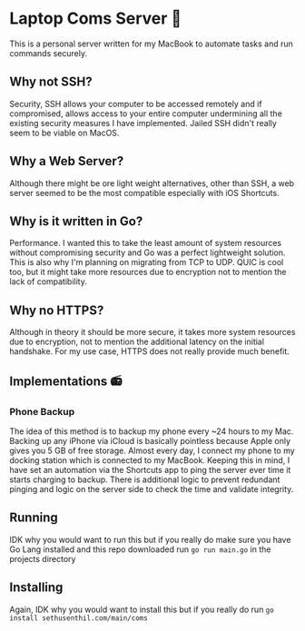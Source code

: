# Laptop Coms Server 📡
This is a personal server written for my MacBook to automate tasks and run commands securely.

## Why not SSH?
Security, SSH allows your computer to be accessed remotely and if compromised, allows access to your entire computer undermining all the existing security measures I have implemented. Jailed SSH didn't really seem to be viable on MacOS.

## Why a Web Server?
Although there might be ore light weight alternatives, other than SSH, a web server seemed to be the most compatible especially with iOS Shortcuts.

## Why is it written in Go?
Performance. I wanted this to take the least amount of system resources without compromising security and Go was a perfect lightweight solution. This is also why I'm planning on migrating from TCP to UDP. QUIC is cool too, but it might take more resources due to encryption not to mention the lack of compatibility.

## Why no HTTPS?
Although in theory it should be more secure, it takes more system resources due to encryption, not to mention the additional latency on the initial handshake. For my use case, HTTPS does not really provide much benefit.

## Implementations 📻

### Phone Backup
The idea of this method is to backup my phone every ~24 hours to my Mac. Backing up any iPhone via iCloud is basically pointless because Apple only gives you 5 GB of free storage. Almost every day, I connect my phone to my docking station which is connected to my MacBook. Keeping this in mind, I have set an automation via the Shortcuts app to ping the server ever time it starts charging to backup. There is additional logic to prevent redundant pinging and logic on the server side to check the time and validate integrity.

## Running
IDK why you would want to run this but if you really do make sure you have Go Lang installed and this repo downloaded run `go run main.go` in the projects directory

## Installing
Again, IDK why you would want to install this but if you really do run `go install sethusenthil.com/main/coms`